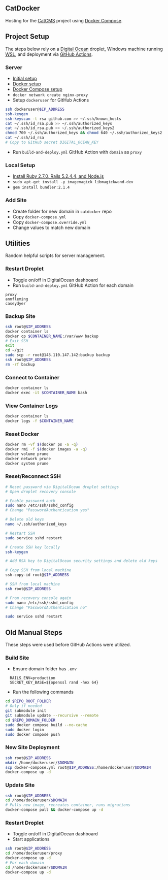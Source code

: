 ## CatDocker
Hosting for the [CatCMS](https://github.com/dyersituations/catcms) project using [Docker Compose](https://docs.docker.com/compose/).

## Project Setup
The steps below rely on a [Digital Ocean](https://www.digitalocean.com) droplet, Windows machine running [WSL](https://learn.microsoft.com/en-us/windows/wsl/), and deployment via [GitHub Actions](https://github.com/features/actions).

### Server
- [Initial setup](https://www.digitalocean.com/community/tutorials/initial-server-setup-with-ubuntu-20-04)
- [Docker setup](https://www.digitalocean.com/community/tutorials/how-to-install-and-use-docker-on-ubuntu-20-04)
- [Docker Compose setup](https://www.digitalocean.com/community/tutorials/how-to-install-docker-compose-on-ubuntu-20-04-quickstart)
- `docker network create nginx-proxy`
- Setup `dockeruser` for GitHub Actions
```bash
ssh dockeruser@$IP_ADDRESS
ssh-keygen
ssh-keyscan -t rsa github.com >> ~/.ssh/known_hosts
cat ~/.ssh/id_rsa.pub >> ~/.ssh/authorized_keys
cat ~/.ssh/id_rsa.pub >> ~/.ssh/authorized_keys2
chmod 700 ~/.ssh/authorized_keys && chmod 640 ~/.ssh/authorized_keys2
cat ~/.ssh/id_rsa
# Copy to GitHub secret DIGITAL_OCEAN_KEY
```
- Run `build-and-deploy.yml` GitHub Action with `domain` as `proxy`

### Local Setup
- [Install Ruby 2.7.0, Rails 5.2.4.4, and Node.js](https://gorails.com/setup)
- `sudo apt-get install -y imagemagick libmagickwand-dev`
- `gem install bundler:2.1.4`

### Add Site
- Create folder for new domain in `catdocker` repo
- Copy `docker-compose.yml`
- Copy `docker-compose.override.yml`
- Change values to match new domain
 
## Utilities
Random helpful scripts for server management.

### Restart Droplet
- Toggle on/off in DigitalOcean dashboard
- Run `build-and-deploy.yml` GitHub Action for each domain
```
proxy
annfleming
caseydyer
```

### Backup Site
```bash
ssh root@$IP_ADDRESS
docker container ls
docker cp $CONTAINER_NAME:/var/www backup
# Exit SSH
exit
cd ~/git
sudo scp -r root@143.110.147.142:backup backup
ssh root@$IP_ADDRESS
rm -rf backup
```

### Connect to Container
```bash
docker container ls
docker exec -it $CONTAINER_NAME bash
```

### View Container Logs
```bash
docker container ls
docker logs -f $CONTAINER_NAME
```

### Reset Docker
```bash
docker rm -vf $(docker ps -a -q)
docker rmi -f $(docker images -a -q)
docker volume prune
docker network prune
docker system prune
```

### Reset/Reconnect SSH
```bash
# Reset password via DigitalOcean droplet settings
# Open droplet recovery console

# Enable password auth
sudo nano /etc/ssh/sshd_config
# Change "PasswordAuthentication yes"

# Delete old keys
nano ~/.ssh/authorized_keys

# Restart SSH
sudo service sshd restart

# Create SSH key locally
ssh-keygen

# Add RSA key to DigitalOcean security settings and delete old keys

# Copy SSH from local machine
ssh-copy-id root@$IP_ADDRESS

# SSH from local machine
ssh root@$IP_ADDRESS

# From recovery console again
sudo nano /etc/ssh/sshd_config
# Change "PasswordAuthentication no"

sudo service sshd restart
```

## Old Manual Steps
These steps were used before GitHub Actions were utilized.

### Build Site
- Ensure domain folder has `.env`

```
  RAILS_ENV=production
  SECRET_KEY_BASE=${openssl rand -hex 64}
```

- Run the following commands

```bash
cd $REPO_ROOT_FOLDER
# Only if needed
git submodule init
git submodule update --recursive --remote
cd $REPO_DOMAIN_FOLDER
sudo docker compose build --no-cache
sudo docker login
sudo docker compose push
```

### New Site Deployment
```bash
ssh root@$IP_ADDRESS
mkdir /home/dockeruser/$DOMAIN
scp docker-compose.yml root@$IP_ADDRESS:/home/dockeruser/$DOMAIN
docker-compose up -d
```

### Update Site
```bash
ssh root@$IP_ADDRESS
cd /home/dockeruser/$DOMAIN
# Pulls new image, recreates container, runs migrations
docker-compose pull && docker-compose up -d
```

### Restart Droplet
- Toggle on/off in DigitalOcean dashboard
- Start applications
```bash
ssh root@$IP_ADDRESS
cd /home/dockeruser/proxy
docker-compose up -d
# For each domain
cd /home/dockeruser/$DOMAIN
docker-compose up -d
```
